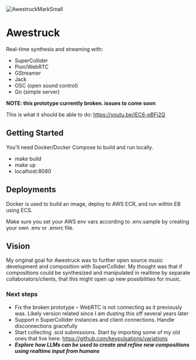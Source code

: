 ![AwestruckMarkSmall](https://user-images.githubusercontent.com/1250151/235605837-62579f30-4ad2-485a-a9dc-2c348ca4369f.png)

# Awestruck
Real-time synthesis and streaming with:
* SuperCollider
* Pion/WebRTC
* GStreamer
* Jack
* OSC (open sound control)
* Go (simple server)

**NOTE: this prototype currently broken. issues to come soon**

This is what it should be able to do: https://youtu.be/iEC6-pBFj2Q

## Getting Started
You'll need Docker/Docker Compose to build and run locally.

* make build
* make up
* localhost:8080

## Deployments
Docker is used to build an image, deploy to AWS ECR, and run within EB using ECS.

Make sure you set your AWS env vars according to .env.sample by creating your own .env or .envrc file.


## Vision
My original goal for Awestruck was to further open source music development and composition with SuperCollider. My thought was that if compositions could be synthesized and manipulated in realtime by separate collaborators/clients, that this might open up new possibilities for music.

### Next steps
* Fix the broken prototype – WebRTC is not connecting as it previously was. Likely version related since I am dusting this off several years later
* Support n SuperCollider instances and client connections. Handle disconnections gracefully
* Start collecting .scd submissions. Start by importing some of my old ones that live here: https://github.com/keypulsations/variations
* ***Explore how LLMs can be used to create and refine new compositions using realtime input from humans***
